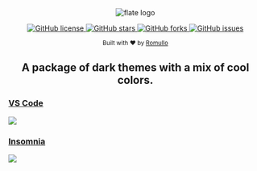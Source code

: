 <div align="center">
  <img alt="flate logo" src="https://github.com/hiukky/flate/raw/develop/assets/brand.png"/>
</div>

<p align="center">
  <a href="httdivs://github.com/hiukky/flate/blob/master/LICENSE">
    <img alt="GitHub license" src="https://img.shields.io/github/license/hiukky/flate?color=%236BF178&style=flat-square" />
  </a>
  <a href="https://github.com/hiukky/flate/stargazers">
    <img alt="GitHub stars" src="https://img.shields.io/github/stars/hiukky/flate?color=%23a29bfe&style=flat-square" />
  </a>
  <a href="https://github.com/hiukky/flate/network">
    <img alt="GitHub forks" src="https://img.shields.io/github/forks/hiukky/flate?color=%23ff595e&style=flat-square" />
  </a>
  <a href="https://github.com/hiukky/flate/issues">
    <img alt="GitHub issues" src="https://img.shields.io/github/issues/hiukky/flate?color=%23eab464&style=flat-square" />
  </a>
</p>

<p align="center">
  <sub>Built with ❤︎ by <a href="https://github.com/hiukky">Romullo</a>
  <br/>
</p>

<h2 align="center"> A package of dark themes with a mix of cool colors. </h2>

### [VS Code](https://github.com/hiukky/flate/blob/master/packages/vscode/README.md)

<img src="https://github.com/hiukky/flate/blob/develop/packages/vscode/assets/vscode.png?raw=true" />

### [Insomnia](https://github.com/hiukky/flate/blob/master/packages/insomnia/README.md)

<img src="https://github.com/hiukky/flate/blob/master/packages/insomnia/assets/insomnia.png?raw=true" />
